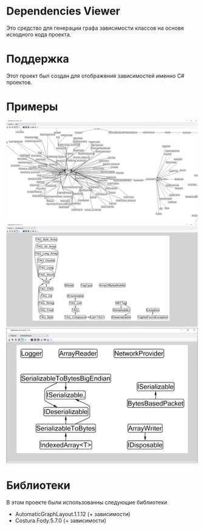 # Dependencies Viewer
Это средство для генерации графа зависимости классов на основе исходного кода проекта. 
# Поддержка
Этот проект был создан для отображения зависимостей именно C# проектов.
# Примеры
![Example1](https://raw.githubusercontent.com/Lesoorub/DependenciesViewer/master/imgs/graphExample.png)
![Example2](https://raw.githubusercontent.com/Lesoorub/DependenciesViewer/master/imgs/graphExample2.png)
![Example3](https://raw.githubusercontent.com/Lesoorub/DependenciesViewer/master/imgs/graphExample3.png)
# Библиотеки
В этом проекте были использованны следующие библиотеки
+ AutomaticGraphLayout.1.1.12 (+ зависимости)
+ Costura.Fody.5.7.0 (+ зависимости)